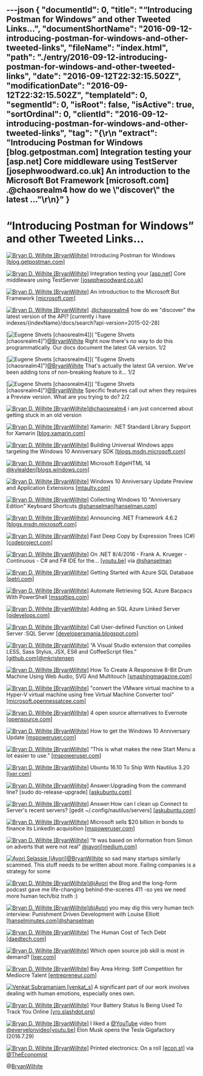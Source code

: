 ---json
{
  "documentId": 0,
  "title": "“Introducing Postman for Windows” and other Tweeted Links…",
  "documentShortName": "2016-09-12-introducing-postman-for-windows-and-other-tweeted-links",
  "fileName": "index.html",
  "path": "./entry/2016-09-12-introducing-postman-for-windows-and-other-tweeted-links",
  "date": "2016-09-12T22:32:15.502Z",
  "modificationDate": "2016-09-12T22:32:15.502Z",
  "templateId": 0,
  "segmentId": 0,
  "isRoot": false,
  "isActive": true,
  "sortOrdinal": 0,
  "clientId": "2016-09-12-introducing-postman-for-windows-and-other-tweeted-links",
  "tag": "{\r\n  \"extract\": \"Introducing Postman for Windows [blog.getpostman.com] Integration testing your [asp.net] Core middleware using TestServer [josephwoodward.co.uk] An introduction to the Microsoft Bot Framework [microsoft.com] .@chaosrealm4 how do we \\\"discover\\\" the latest ...\"\r\n}"
}
---

# “Introducing Postman for Windows” and other Tweeted Links…

[<img alt="Bryan D. Wilhite [BryanWilhite]" src="https://songhay.blob.core.windows.net/shared-social-twitter/BryanWilhite.jpeg">](http://t.co/UNdqV0Z1zz "Bryan D. Wilhite [BryanWilhite]") Introducing Postman for Windows [[blog.getpostman.com]](http://blog.getpostman.com/2016/08/02/introducing-postman-for-windows/)

[<img alt="Bryan D. Wilhite [BryanWilhite]" src="https://songhay.blob.core.windows.net/shared-social-twitter/BryanWilhite.jpeg">](http://t.co/UNdqV0Z1zz "Bryan D. Wilhite [BryanWilhite]") Integration testing your [[asp.net]](http://ASP.NET) Core middleware using TestServer [[josephwoodward.co.uk]](http://josephwoodward.co.uk//2016/07/integration-testing-asp-net-core-middleware)

[<img alt="Bryan D. Wilhite [BryanWilhite]" src="https://songhay.blob.core.windows.net/shared-social-twitter/BryanWilhite.jpeg">](http://t.co/UNdqV0Z1zz "Bryan D. Wilhite [BryanWilhite]") An introduction to the Microsoft Bot Framework [[microsoft.com]](https://www.microsoft.com/en-gb/developers/articles/week05july16/an-introduction-to-the-microsoft-bot-framework/)

[<img alt="Bryan D. Wilhite [BryanWilhite]" src="https://songhay.blob.core.windows.net/shared-social-twitter/BryanWilhite.jpeg">](http://t.co/UNdqV0Z1zz "Bryan D. Wilhite [BryanWilhite]") .[@chaosrealm4](http://twitter.com/chaosrealm4) how do we "discover" the latest version of the API? [currently i have indexes/{indexName}/docs/search?api-version=2015-02-28]

[<img alt="Eugene Shvets [chaosrealm4]" src="https://songhay.blob.core.windows.net/shared-social-twitter/chaosrealm4.jpeg">]( "Eugene Shvets [chaosrealm4]")[@BryanWilhite](http://twitter.com/BryanWilhite) Right now there's no way to do this programmatically. Our docs document the latest GA version. 1/2

[<img alt="Eugene Shvets [chaosrealm4]" src="https://songhay.blob.core.windows.net/shared-social-twitter/chaosrealm4.jpeg">]( "Eugene Shvets [chaosrealm4]")[@BryanWilhite](http://twitter.com/BryanWilhite) That's actually the latest GA version. We've been adding tons of non-breaking feature to it... 1/2

[<img alt="Eugene Shvets [chaosrealm4]" src="https://songhay.blob.core.windows.net/shared-social-twitter/chaosrealm4.jpeg">]( "Eugene Shvets [chaosrealm4]")[@BryanWilhite](http://twitter.com/BryanWilhite) Specific features call out when they requires a Preview version. What are you trying to do? 2/2

[<img alt="Bryan D. Wilhite [BryanWilhite]" src="https://songhay.blob.core.windows.net/shared-social-twitter/BryanWilhite.jpeg">](http://t.co/UNdqV0Z1zz "Bryan D. Wilhite [BryanWilhite]")[@chaosrealm4](http://twitter.com/chaosrealm4) i am just concerned about getting stuck in an old version

[<img alt="Bryan D. Wilhite [BryanWilhite]" src="https://songhay.blob.core.windows.net/shared-social-twitter/BryanWilhite.jpeg">](http://t.co/UNdqV0Z1zz "Bryan D. Wilhite [BryanWilhite]") Xamarin: .NET Standard Library Support for Xamarin [[blog.xamarin.com]](https://blog.xamarin.com/net-standard-library-support-for-xamarin/)

[<img alt="Bryan D. Wilhite [BryanWilhite]" src="https://songhay.blob.core.windows.net/shared-social-twitter/BryanWilhite.jpeg">](http://t.co/UNdqV0Z1zz "Bryan D. Wilhite [BryanWilhite]") Building Universal Windows apps targeting the Windows 10 Anniversary SDK [[blogs.msdn.microsoft.com]](https://blogs.msdn.microsoft.com/visualstudio/2016/08/02/universal-windows-apps-targeting-windows-10-anniversary-sdk/)

[<img alt="Bryan D. Wilhite [BryanWilhite]" src="https://songhay.blob.core.windows.net/shared-social-twitter/BryanWilhite.jpeg">](http://t.co/UNdqV0Z1zz "Bryan D. Wilhite [BryanWilhite]") Microsoft EdgeHTML 14 [@kylealden](http://twitter.com/kylealden)[[blogs.windows.com]](https://blogs.windows.com/msedgedev/2016/08/04/introducing-edgehtml-14/)

[<img alt="Bryan D. Wilhite [BryanWilhite]" src="https://songhay.blob.core.windows.net/shared-social-twitter/BryanWilhite.jpeg">](http://t.co/UNdqV0Z1zz "Bryan D. Wilhite [BryanWilhite]") Windows 10 Anniversary Update Preview and Application Extensions [[mtaulty.com]](https://mtaulty.com/2016/08/02/windows-10-anniversary-update-preview-and-application-extensions/)

[<img alt="Bryan D. Wilhite [BryanWilhite]" src="https://songhay.blob.core.windows.net/shared-social-twitter/BryanWilhite.jpeg">](http://t.co/UNdqV0Z1zz "Bryan D. Wilhite [BryanWilhite]") Collecting Windows 10 "Anniversary Edition" Keyboard Shortcuts [@shanselman](http://twitter.com/shanselman)[[hanselman.com]](http://www.hanselman.com/blog/CollectingWindows10AnniversaryEditionKeyboardShortcuts.aspx)

[<img alt="Bryan D. Wilhite [BryanWilhite]" src="https://songhay.blob.core.windows.net/shared-social-twitter/BryanWilhite.jpeg">](http://t.co/UNdqV0Z1zz "Bryan D. Wilhite [BryanWilhite]") Announcing .NET Framework 4.6.2 [[blogs.msdn.microsoft.com]](https://blogs.msdn.microsoft.com/dotnet/2016/08/02/announcing-net-framework-4-6-2/)

[<img alt="Bryan D. Wilhite [BryanWilhite]" src="https://songhay.blob.core.windows.net/shared-social-twitter/BryanWilhite.jpeg">](http://t.co/UNdqV0Z1zz "Bryan D. Wilhite [BryanWilhite]") Fast Deep Copy by Expression Trees (C#) [[codeproject.com]](http://www.codeproject.com/Articles/1111658/Fast-Deep-Copy-by-Expression-Trees-C-Sharp)

[<img alt="Bryan D. Wilhite [BryanWilhite]" src="https://songhay.blob.core.windows.net/shared-social-twitter/BryanWilhite.jpeg">](http://t.co/UNdqV0Z1zz "Bryan D. Wilhite [BryanWilhite]") On .NET 8/4/2016 - Frank A. Krueger - Continuous - C# and F# IDE for the... [[youtu.be]](https://youtu.be/3LuIirxXNjk) via [@shanselman](http://twitter.com/shanselman)

[<img alt="Bryan D. Wilhite [BryanWilhite]" src="https://songhay.blob.core.windows.net/shared-social-twitter/BryanWilhite.jpeg">](http://t.co/UNdqV0Z1zz "Bryan D. Wilhite [BryanWilhite]") Getting Started with Azure SQL Database [[petri.com]](https://www.petri.com/getting-started-azure-sql-database)

[<img alt="Bryan D. Wilhite [BryanWilhite]" src="https://songhay.blob.core.windows.net/shared-social-twitter/BryanWilhite.jpeg">](http://t.co/UNdqV0Z1zz "Bryan D. Wilhite [BryanWilhite]") Automate Retrieving SQL Azure Bacpacs With PowerShell [[mssqltips.com]](https://www.mssqltips.com/sqlservertip/3606/automate-retrieving-sql-azure-bacpacs-with-powershell/)

[<img alt="Bryan D. Wilhite [BryanWilhite]" src="https://songhay.blob.core.windows.net/shared-social-twitter/BryanWilhite.jpeg">](http://t.co/UNdqV0Z1zz "Bryan D. Wilhite [BryanWilhite]") Adding an SQL Azure Linked Server [[ojdevelops.com]](http://www.ojdevelops.com/2015/01/adding-sql-azure-linked-server.html)

[<img alt="Bryan D. Wilhite [BryanWilhite]" src="https://songhay.blob.core.windows.net/shared-social-twitter/BryanWilhite.jpeg">](http://t.co/UNdqV0Z1zz "Bryan D. Wilhite [BryanWilhite]") Call User-defined Function on Linked Server :SQL Server [[developersmania.blogspot.com]](http://developersmania.blogspot.com/2012/11/call-user-defined-function-on-linked.html)

[<img alt="Bryan D. Wilhite [BryanWilhite]" src="https://songhay.blob.core.windows.net/shared-social-twitter/BryanWilhite.jpeg">](http://t.co/UNdqV0Z1zz "Bryan D. Wilhite [BryanWilhite]") “A Visual Studio extension that compiles LESS, Sass Stylus, JSX, ES6 and CoffeeScript files.” [[github.com]](https://github.com/madskristensen/WebCompiler)[@mkristensen](http://twitter.com/mkristensen)

[<img alt="Bryan D. Wilhite [BryanWilhite]" src="https://songhay.blob.core.windows.net/shared-social-twitter/BryanWilhite.jpeg">](http://t.co/UNdqV0Z1zz "Bryan D. Wilhite [BryanWilhite]") How To Create A Responsive 8-Bit Drum Machine Using Web Audio, SVG And Multitouch [[smashingmagazine.com]](https://www.smashingmagazine.com/2016/08/how-to-create-a-responsive-8-bit-drum-machine-using-web-audio-svg-and-multitouch/)

[<img alt="Bryan D. Wilhite [BryanWilhite]" src="https://songhay.blob.core.windows.net/shared-social-twitter/BryanWilhite.jpeg">](http://t.co/UNdqV0Z1zz "Bryan D. Wilhite [BryanWilhite]") "convert the VMware virtual machine to a Hyper-V virtual machine using free Virtual Machine Converter tool" [[microsoft.opennessatcee.com]](http://microsoft.opennessatcee.com/azureboxes/2016/02/28/migrate-vmware-to-azure#.V6Q32yYlqOs.twitter)

[<img alt="Bryan D. Wilhite [BryanWilhite]" src="https://songhay.blob.core.windows.net/shared-social-twitter/BryanWilhite.jpeg">](http://t.co/UNdqV0Z1zz "Bryan D. Wilhite [BryanWilhite]") 4 open source alternatives to Evernote [[opensource.com]](https://opensource.com/life/16/8/open-source-alternatives-evernote)

[<img alt="Bryan D. Wilhite [BryanWilhite]" src="https://songhay.blob.core.windows.net/shared-social-twitter/BryanWilhite.jpeg">](http://t.co/UNdqV0Z1zz "Bryan D. Wilhite [BryanWilhite]") How to get the Windows 10 Anniversary Update [[mspoweruser.com]](http://mspoweruser.com/how-to-get-the-windows-10-anniversary-update/)

[<img alt="Bryan D. Wilhite [BryanWilhite]" src="https://songhay.blob.core.windows.net/shared-social-twitter/BryanWilhite.jpeg">](http://t.co/UNdqV0Z1zz "Bryan D. Wilhite [BryanWilhite]") “This is what makes the new Start Menu a lot easier to use.” [[mspoweruser.com]](http://mspoweruser.com/windows-10-anniversary-update-review/)

[<img alt="Bryan D. Wilhite [BryanWilhite]" src="https://songhay.blob.core.windows.net/shared-social-twitter/BryanWilhite.jpeg">](http://t.co/UNdqV0Z1zz "Bryan D. Wilhite [BryanWilhite]") Ubuntu 16.10 To Ship With Nautilus 3.20 [[lxer.com]](http://lxer.com/module/newswire/ext_link.php?rid=232388)

[<img alt="Bryan D. Wilhite [BryanWilhite]" src="https://songhay.blob.core.windows.net/shared-social-twitter/BryanWilhite.jpeg">](http://t.co/UNdqV0Z1zz "Bryan D. Wilhite [BryanWilhite]") Answer:Upgrading from the command line? [sudo do-release-upgrade] [[askubuntu.com]](http://askubuntu.com/a/5766/433878?stw=2)

[<img alt="Bryan D. Wilhite [BryanWilhite]" src="https://songhay.blob.core.windows.net/shared-social-twitter/BryanWilhite.jpeg">](http://t.co/UNdqV0Z1zz "Bryan D. Wilhite [BryanWilhite]") Answer:How can I clean up Connect to Server's recent servers? [gedit ~/.config/nautilus/servers] [[askubuntu.com]](http://askubuntu.com/a/646401?stw=2)

[<img alt="Bryan D. Wilhite [BryanWilhite]" src="https://songhay.blob.core.windows.net/shared-social-twitter/BryanWilhite.jpeg">](http://t.co/UNdqV0Z1zz "Bryan D. Wilhite [BryanWilhite]") Microsoft sells $20 billion in bonds to finance its LinkedIn acquisition [[mspoweruser.com]](http://mspoweruser.com/microsoft-sells-20-billion-bonds-finance-linkedin-acquisition/)

[<img alt="Bryan D. Wilhite [BryanWilhite]" src="https://songhay.blob.core.windows.net/shared-social-twitter/BryanWilhite.jpeg">](http://t.co/UNdqV0Z1zz "Bryan D. Wilhite [BryanWilhite]") “It was based on information from Simon on adverts that were not real” [@iayori](http://twitter.com/iayori)[[medium.com]](https://medium.com/@Kev_Reframed/losing-our-business-we-didnt-see-it-coming-ab08bf839882)

[<img alt="Ayori Selassie [iAyori]" src="https://songhay.blob.core.windows.net/shared-social-twitter/iAyori.jpeg">](https://t.co/u3cm0aujQO "Ayori Selassie [iAyori]")[@BryanWilhite](http://twitter.com/BryanWilhite) so sad many startups similarly scammed. This stuff needs to be written about more. Failing companies is a strategy for some

[<img alt="Bryan D. Wilhite [BryanWilhite]" src="https://songhay.blob.core.windows.net/shared-social-twitter/BryanWilhite.jpeg">](http://t.co/UNdqV0Z1zz "Bryan D. Wilhite [BryanWilhite]")[@iAyori](http://twitter.com/iAyori) the Blog and the long-form podcast gave me life-changing behind-the-scenes 411 -so yes we need more human tech/biz truth :)

[<img alt="Bryan D. Wilhite [BryanWilhite]" src="https://songhay.blob.core.windows.net/shared-social-twitter/BryanWilhite.jpeg">](http://t.co/UNdqV0Z1zz "Bryan D. Wilhite [BryanWilhite]")[@iAyori](http://twitter.com/iAyori) you may dig this very human tech interview: Punishment Driven Development with Louise Elliott [[hanselminutes.com]](http://hanselminutes.com/526/punishment-driven-development-with-louise-elliott)[@shanselman](http://twitter.com/shanselman)

[<img alt="Bryan D. Wilhite [BryanWilhite]" src="https://songhay.blob.core.windows.net/shared-social-twitter/BryanWilhite.jpeg">](http://t.co/UNdqV0Z1zz "Bryan D. Wilhite [BryanWilhite]") The Human Cost of Tech Debt [[daedtech.com]](http://www.daedtech.com/human-cost-tech-debt/)

[<img alt="Bryan D. Wilhite [BryanWilhite]" src="https://songhay.blob.core.windows.net/shared-social-twitter/BryanWilhite.jpeg">](http://t.co/UNdqV0Z1zz "Bryan D. Wilhite [BryanWilhite]") Which open source job skill is most in demand? [[lxer.com]](http://lxer.com/module/newswire/ext_link.php?rid=232456)

[<img alt="Bryan D. Wilhite [BryanWilhite]" src="https://songhay.blob.core.windows.net/shared-social-twitter/BryanWilhite.jpeg">](http://t.co/UNdqV0Z1zz "Bryan D. Wilhite [BryanWilhite]") Bay Area Hiring: Stiff Competition for Mediocre Talent [[entrepreneur.com]](https://www.entrepreneur.com/article/279976)

[<img alt="Venkat Subramaniam [venkat_s]" src="https://songhay.blob.core.windows.net/shared-social-twitter/venkat_s.jpg">](https://t.co/ggeq74VBJ7 "Venkat Subramaniam [venkat_s]") A significant part of our work involves dealing with human emotions, especially ones own.

[<img alt="Bryan D. Wilhite [BryanWilhite]" src="https://songhay.blob.core.windows.net/shared-social-twitter/BryanWilhite.jpeg">](http://t.co/UNdqV0Z1zz "Bryan D. Wilhite [BryanWilhite]") Your Battery Status Is Being Used To Track You Online [[yro.slashdot.org]](https://yro.slashdot.org/story/16/08/03/1521209/your-battery-status-is-being-used-to-track-you-online?utm_source=feedly1.0mainlinkanon&utm_medium=feed)

[<img alt="Bryan D. Wilhite [BryanWilhite]" src="https://songhay.blob.core.windows.net/shared-social-twitter/BryanWilhite.jpeg">](http://t.co/UNdqV0Z1zz "Bryan D. Wilhite [BryanWilhite]") I liked a [@YouTube](http://twitter.com/YouTube) video from [@everyelonvideo](http://twitter.com/everyelonvideo)[[youtu.be]](http://youtu.be/-y2_eJFYZbo?a) Elon Musk opens the Tesla Gigafactory (2016.7.29)

[<img alt="Bryan D. Wilhite [BryanWilhite]" src="https://songhay.blob.core.windows.net/shared-social-twitter/BryanWilhite.jpeg">](http://t.co/UNdqV0Z1zz "Bryan D. Wilhite [BryanWilhite]") Printed electronics: On a roll [[econ.st]](http://econ.st/2aKRpwf) via [@TheEconomist](http://twitter.com/TheEconomist)

@[BryanWilhite](https://twitter.com/BryanWilhite)
